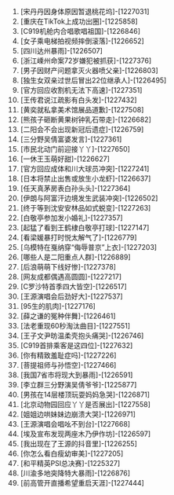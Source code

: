 
1. [宋丹丹因身体原因暂退桃花坞]-[1227031]
1. [重庆在TikTok上成功出圈]-[1225858]
1. [C919机舱内合唱歌唱祖国]-[1226846]
1. [女子乘电梯拍视频摔倒滚落]-[1226652]
1. [四川达州暴雨]-[1226507]
1. [浙江嵊州命案72岁嫌犯被抓获]-[1227376]
1. [男子因财产问题拿灭火器喷父亲]-[1226803]
1. [独生女双亲过世后冒出22位继承人]-[1226495]
1. [官方回应收割机无法下高速]-[1227351]
1. [王传君说江疏影有白头发]-[1227432]
1. [黄奕就私拿美术馆展品道歉]-[1227508]
1. [熊孩子砸断黄果树钟乳石带走]-[1226682]
1. [二阳会不会出现新冠后遗症]-[1226759]
1. [三分野吴倩富婆发言]-[1227361]
1. [市民北动门前迎接丫丫]-[1227650]
1. [一休王玉萌好甜]-[1226627]
1. [官方回应成体和川大球员冲突]-[1227241]
1. [日本将禁止出售或放生小龙虾]-[1226637]
1. [任天真茅房表白孙头头]-[1227364]
1. [伊朗与阿富汗边境发生武装冲突]-[1226502]
1. [终于等到沈安安林品如式蜕变]-[1227263]
1. [白敬亭参加发小婚礼]-[1227357]
1. [起猛了看到王鹤棣白敬亭打球]-[1227147]
1. [看梁媛暴打时悦太解气了]-[1226779]
1. [乌模特在戛纳穿“侮辱普京”上衣]-[1227203]
1. [哪些人是二阳重点人群]-[1226889]
1. [后浪萌萌下线好惨]-[1227378]
1. [网友成都偶遇高圆圆]-[1227217]
1. [C罗沙特首季四大皆空]-[1226517]
1. [王源演唱会后劲好大]-[1227537]
1. [95生的肌肉]-[1227176]
1. [薛之谦的冤种伴舞]-[1226461]
1. [法老重现60秒淘汰曲目]-[1227551]
1. [王子文尹昉温柔壳抱头痛哭]-[1226746]
1. [C919首排乘客是这四位]-[1227632]
1. [你有精致羞耻症吗]-[1227226]
1. [菩提祖师与孙悟空]-[1227466]
1. [我国7省市将现大到暴雨]-[1226591]
1. [李立群三分野演吴倩爷爷]-[1225877]
1. [男孩在14层楼顶玩耍妈妈急哭]-[1226871]
1. [北京动物园回应丫丫是否展出]-[1227558]
1. [姐姐边哄妹妹边崩溃大哭]-[1226971]
1. [王源演唱会唱吆不到台]-[1227668]
1. [埃及宣布发现两座木乃伊作坊]-[1226597]
1. [我出现在了王源的抖音里]-[1226255]
1. [你怎么看白瘦幼审美]-[1227205]
1. [和平精英PSI总决赛]-[1225327]
1. [川渝多地突降特大暴雨]-[1226876]
1. [前高管开直播希望重启天涯]-[1227444]